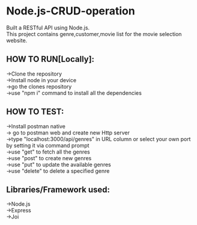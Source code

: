 # Node.js-CRUD-operation
Built a RESTful API using Node.js.  
This project contains genre,customer,movie list for the movie selection website.  

HOW TO RUN[Locally]:  
-
->Clone the repository  
->Install node in your device  
->go the clones repository  
->use "npm i" command to install all the dependencies 

HOW TO TEST:  
-
->Install postman native  
-> go to postman web and create new Http server  
->type "localhost:3000/api/genres" in URL column or select your own port by setting it via command prompt  
->use "get" to fetch all the genres  
->use "post" to create new genres  
->use "put" to update the available genres  
->use "delete" to delete a specified genre  

 Libraries/Framework used:  
 -
 ->Node.js  
 ->Express     
 ->Joi  


